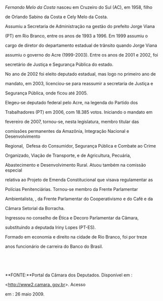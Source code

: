 

               



*Fernando Melo da Costa* nasceu em Cruzeiro do Sul (AC), em 1958, filho

de Orlando Sabino da Costa e Cely Melo da Costa.



Assumiu a Secretaria de Administração na gestão do prefeito Jorge Viana

(PT) em Rio Branco, entre os anos de 1993 a 1996. Em 1999 assumiu o

cargo de diretor do departamento estadual de trânsito quando Jorge Viana

assumiu o governo do Acre (1999-2003). Entre os anos de 2001 e 2002, foi

secretário de Justiça e Segurança Pública do estado.



No ano de 2002 foi eleito deputado estadual, mas logo no primeiro ano de

mandato, em 2003, licenciou-se para reassumir a secretaria de Justiça e

Segurança Pública, onde ficou até 2005.



Elegeu-se deputado federal pelo Acre, na legenda do Partido dos

Trabalhadores (PT) em 2006, com 18.385 votos. Iniciando o mandato em

fevereiro de 2007, tornou-se, nesta legislatura, membro titular das

comissões permanentes da Amazônia, Integração Nacional e Desenvolvimento

Regional,  Defesa do Consumidor, Segurança Pública e Combate ao Crime

Organizado, Viação de Transporte, e de Agricultura, Pecuária,

Abastecimento e Desenvolvimento Rural. Atuou também na comissão especial

relativa ao Projeto de Emenda Constitucional que visava regulamentar as

Polícias Penitenciárias. Tornou-se membro da Frente Parlamentar

Ambientalista, , da Frente Parlamentar do Cooperativismo e do Café e da

Câmara Setorial da Borracha.



Ingressou no conselho de Ética e Decoro Parlamentar da Câmara,

substituindo a deputada Iriny Lopes (PT-ES).



Formado em economia e direito na cidade de Rio Branco, foi por treze

anos funcionário de carreira do Banco do Brasil.



 



 



**FONTE:**Portal da Câmara dos Deputados. Disponível em :

\<[http://www2.camara. gov.br](http://www2.camara.%20gov.br)\>. Acesso

em : 26 maio 2009.

